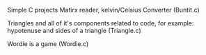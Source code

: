Simple C projects
Matirx reader, kelvin/Celsius Converter (Buntit.c)

Triangles and all of it's components related to code, for example: hypotenuse and sides of a triangle (Triangle.c)

Wordie is a game (Wordie.c)
